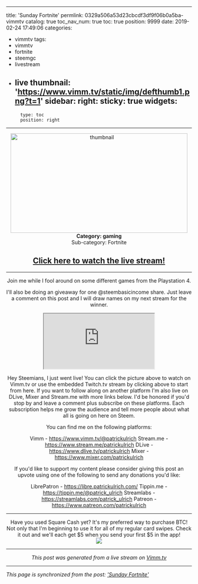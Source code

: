 
---
title: 'Sunday Fortnite'
permlink: 0329a506a53d23cbcdf3df9f06b0a5ba-vimmtv
catalog: true
toc_nav_num: true
toc: true
position: 9999
date: 2019-02-24 17:49:06
categories:
- vimmtv
tags:
- vimmtv
- fortnite
- steemgc
- livestream
- live
thumbnail: 'https://www.vimm.tv/static/img/defthumb1.png?t=1'
sidebar:
    right:
        sticky: true
widgets:
    -
        type: toc
        position: right
---


<center><a href="http://www.vimm.tv/@patrickulrich"><img src="https://www.vimm.tv/static/img/defthumb1.png?t=1" alt="thumbnail" title="click to watch the live stream!" width="480px" height="270px"></a><br><strong>Category: gaming</strong><br>Sub-category: Fortnite<br><a href="http://www.vimm.tv/@patrickulrich"><h2>Click here to watch the live stream!</h2></a><hr>

Join me while I fool around on some different games from the Playstation 4. 

I'll also be doing an giveaway for one @steembasicincome share. Just leave a comment on this post and I will draw names on my next stream for the winner.

<iframe src='https://player.twitch.tv/?channel=patrick_ulrich&autoplay=false'></iframe><br />

Hey Steemians, I just went live! You can click the picture above to watch on Vimm.tv or use the embedded Twitch.tv stream by clicking above to start from here. If you want to follow along on another platform I'm also live on DLive, Mixer and Stream.me with more links below. I'd be honored if you'd stop by and leave a comment plus subscribe on these platforms. Each subscription helps me grow the audience and tell more people about what all is going on here on Steem.

You can find me on the following platforms:

Vimm - https://www.vimm.tv/@patrickulrich
Stream.me - https://www.stream.me/patrickulrich
DLive - https://www.dlive.tv/patrickulrich
Mixer - https://www.mixer.com/patrickulrich

If you'd like to support my content please consider giving this post an upvote using one of the following to send any donations you'd like:

LibrePatron - https://libre.patrickulrich.com/
Tippin.me - https://tippin.me/@patrick_ulrich
Streamlabs - https://streamlabs.com/patrick_ulrich
Patreon - https://www.patreon.com/patrickulrich

<hr>
Have you used Square Cash yet? It's my preferred way to purchase BTC! Not only that I'm beginning to use it for all of my regular card swipes. Check it out and we'll each get $5 when you send your first $5 in the app!<br>
<a href="https://cash.me/app/LSRWVXF"><img src=https://cdn.steemitimages.com/DQmQ6nQCE7oeaHSTS3EwesD95BRkpM19NuABaRuUwzsFgvM/squarecash.jpg" border="0"></a>

<hr><i>This post was generated from a live stream on <a href="https://www.vimm.tv">Vimm.tv</a><i></center>

- - -

This page is synchronized from the post: ['Sunday Fortnite'](https://steemit.com/@patrickulrich/0329a506a53d23cbcdf3df9f06b0a5ba-vimmtv)

